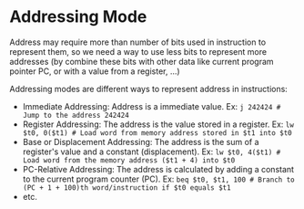 # Addressing Mode

Address may require more than number of bits used in instruction to represent them, so we need a way to use less bits to represent more addresses (by combine these bits with other data like current program pointer PC, or with a value from a register, ...)

Addressing modes are different ways to represent address in instructions:

- Immediate Addressing: Address is a immediate value. Ex: `j 242424 # Jump to the address 242424`
- Register Addressing: The address is the value stored in a register. Ex: `lw $t0, 0($t1) # Load word from memory address stored in $t1 into $t0`
- Base or Displacement Addressing: The address is the sum of a register's value and a constant (displacement). Ex: `lw $t0, 4($t1) # Load word from the memory address ($t1 + 4) into $t0`
- PC-Relative Addressing: The address is calculated by adding a constant to the current program counter (PC). Ex: `beq $t0, $t1, 100 # Branch to (PC + 1 + 100)th word/instruction if $t0 equals $t1`
- etc.
